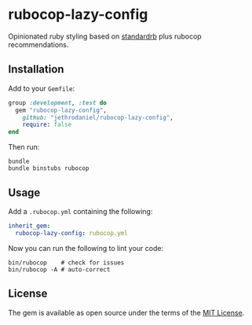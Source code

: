 # rubocop-lazy-config

Opinionated ruby styling based on [standardrb](https://github.com/standardrb/standard) plus rubocop recommendations.

## Installation

Add to your `Gemfile`:

```ruby
group :development, :test do
  gem "rubocop-lazy-config",
    github: "jethrodaniel/rubocop-lazy-config",
    require: false
end
```

Then run:

```shell
bundle
bundle binstubs rubocop
```

## Usage

Add a `.rubocop.yml` containing the following:

```yaml
inherit_gem:
  rubocop-lazy-config: rubocop.yml
```

Now you can run the following to lint your code:

```shell
bin/rubocop    # check for issues
bin/rubocop -A # auto-correct
```

## License

The gem is available as open source under the terms of the [MIT License](https://opensource.org/licenses/MIT).
